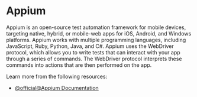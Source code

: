 # Appium

Appium is an open-source test automation framework for mobile devices, targeting native, hybrid, or mobile-web apps for iOS, Android, and Windows platforms. Appium works with multiple programming languages, including JavaScript, Ruby, Python, Java, and C#. Appium uses the WebDriver protocol, which allows you to write tests that can interact with your app through a series of commands. The WebDriver protocol interprets these commands into actions that are then performed on the app.

Learn more from the following resources:

- [@official@Appium Documentation](https://appium.io/docs/en/latest/)